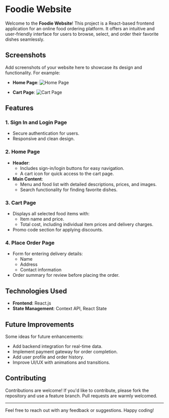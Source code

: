 # Foodie Website

Welcome to the **Foodie Website**! This project is a React-based frontend application for an online food ordering platform. It offers an intuitive and user-friendly interface for users to browse, select, and order their favorite dishes seamlessly.

## Screenshots
Add screenshots of your website here to showcase its design and functionality. For example:

- **Home Page**:
  ![Home Page](link-to-screenshot)

- **Cart Page**:
  ![Cart Page](link-to-screenshot)

## Features

### 1. **Sign In and Login Page**
- Secure authentication for users.
- Responsive and clean design.

### 2. **Home Page**
- **Header**:
  - Includes sign-in/login buttons for easy navigation.
  - A cart icon for quick access to the cart page.
- **Main Content**:
  - Menu and food list with detailed descriptions, prices, and images.
  - Search functionality for finding favorite dishes.

### 3. **Cart Page**
- Displays all selected food items with:
  - Item name and price.
  - Total cost, including individual item prices and delivery charges.
- Promo code section for applying discounts.

### 4. **Place Order Page**
- Form for entering delivery details:
  - Name
  - Address
  - Contact information
- Order summary for review before placing the order.

## Technologies Used
- **Frontend**: React.js
- **State Management**: Context API, React State

## Future Improvements
Some ideas for future enhancements:
- Add backend integration for real-time data.
- Implement payment gateway for order completion.
- Add user profile and order history.
- Improve UI/UX with animations and transitions.

## Contributing
Contributions are welcome! If you'd like to contribute, please fork the repository and use a feature branch. Pull requests are warmly welcomed.

---

Feel free to reach out with any feedback or suggestions. Happy coding!
